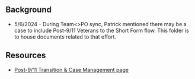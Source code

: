 ## Background
- 5/6/2024 - During Team<>PO sync, Patrick mentioned there may be a case to include Post-9/11 Veterans to the Short Form flow.  This folder is to house documents related to that effort.

## Resources
- [Post-9/11 Transition & Case Management page](https://www.va.gov/POST911VETERANS/index.asp)
